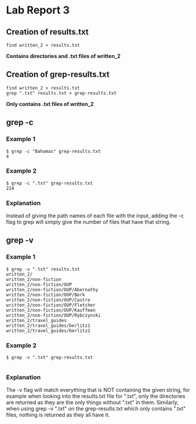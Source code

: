 # Lab Report 3

## Creation of results.txt
```
find written_2 > results.txt
```
**Contains directories and .txt files of written_2**
## Creation of grep-results.txt
```
find written_2 > results.txt
grep ".txt" results.txt > grep-results.txt
```
**Only contains .txt files of written_2**
## grep -c
### Example 1
```
$ grep -c "Bahamas" grep-results.txt 
4
```
### Example 2
```
$ grep -c ".txt" grep-results.txt 
224
```
### Explanation
Instead of giving the path names of each file with the input, adding the -c flag to grep will simply give the number of files that have that string.

## grep -v
### Example 1
```
$ grep -v ".txt" results.txt 
written_2/
written_2/non-fiction
written_2/non-fiction/OUP
written_2/non-fiction/OUP/Abernathy
written_2/non-fiction/OUP/Berk
written_2/non-fiction/OUP/Castro
written_2/non-fiction/OUP/Fletcher
written_2/non-fiction/OUP/Kauffman
written_2/non-fiction/OUP/Rybczynski
written_2/travel_guides
written_2/travel_guides/berlitz1
written_2/travel_guides/berlitz2
```
### Example 2
```
$ grep -v ".txt" grep-results.txt
 
```
### Explanation
The -v flag will match everything that is NOT containing the given string, for example when looking into the results.txt file for ".txt", only the directories are returned as they are the only things without ".txt" in them. Similarly, when using grep -v ".txt" on the grep-results.txt which only contains ".txt" files, nothing is returned as they all have it.

